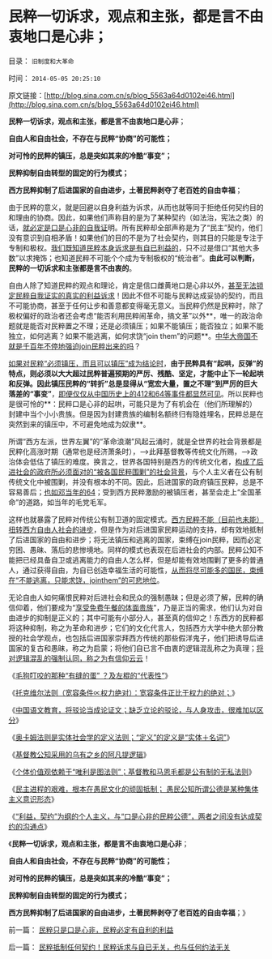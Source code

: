 # 民粹一切诉求，观点和主张，都是言不由衷地口是心非；

目录： `旧制度和大革命` 

时间： `2014-05-05 20:25:10` 

原文链接：[http://blog.sina.com.cn/s/blog_5563a64d0102ei46.html](http://blog.sina.com.cn/s/blog_5563a64d0102ei46.html)

**民粹一切诉求，观点和主张，都是言不由衷地口是心非**；

**自由人和自由社会，不存在与民粹“协商”的可能性；**

**对可怜的民粹的镇压，总是突如其来的冷酷“事变”；**

**民粹抑制自由转型的固定的行为模式；**

**西方民粹抑制了后进国家的自由进步，土著民粹剥夺了老百姓的自由幸福**；

由于民粹的意义，就是回避以自身利益为诉求，从而也就等同于拒绝任何契约目的和理由的协商。因此，如果他们声称目的是为了某种契约（如法治，宪法之类）的话，[就必定是口是心非的自我证](../../../2014/5/4/民粹抵制任何契约！民粹诉求与自已无关，也与任何约法无关.md)明。所有民粹却全部声称是为了“民主”契约，他们没有意识到自相矛盾！如果他们的目的不是为了社会契约，则其目的只能是专注于专制和极权。[我们既知道民粹本身诉求是有自已利益的](../../../2013/11/19/体制内外的民粹同声问“我的免费午餐在那里”.md)，只不过是借口“其他大多数”以求掩饰；也知道民粹不可能个个成为专制极权的“统治者”。**由此可以判断，民粹的一切诉求和主张都是言不由衷的**。

自由人除了知道民粹的观点和理论，肯定是信口雌黄地口是心非以外，[甚至无法锁定民粹自我证实的真实的利益诉求](../../../2011/8/17/由下而上“我的利益在那里”的唯利是图.md)！因此不但不可能与民粹达成妥协的契约，而且不可能协商，甚至于任何让步和善意都变得毫无意义。当民粹仍然是民粹时，除了极权偏好的政治者还会考虑“能否利用民粹闹革命，搞文革”以外**，唯一的政治命题就是能否对民粹置之不理；还是必须镇压；如果不能镇压；能否独立；如果不能独立，如何逃离？如果不能逃离，如何求饶“join
them”的问题**。[中华大帝国不就是千百年不停地强迫join民粹出来的吗](../../../2010/1/14/中国传统文化不相容于民主社会的两种价值观.md)？

[如果对民粹“必须镇压，而且可以镇压”成为结论时](../../../2009/7/12/政府依法执法不是镇压.md)，**由于民粹具有“起哄，反弹”的特点，则必须以大大超过民粹普遍预期的严厉、残酷、坚定，才能中止下一轮起哄和反弹。因此镇压民粹的“转折”总是显得从“宽宏大量，置之不理”到严厉的巨大落差的“事变”**，[即便仅仅从中国历史上的412和64等事件都显然可见](http://darthvad.blog.sohu.com/252061588.html)。所以民粹也是很可怜的**：民粹口是心非的起哄，可能只是为了有机会在（他们所理解的）封建中当个小小贵族。但是因为封建贵族的编制名额终归有隐姓埋名，民粹总是在突然到来的镇压中，不可避免地成为奴隶**。

所谓“西方左派，世界左翼”的“革命浪潮”风起云涌时，就是全世界的社会背景都是民粹化高涨时期（通常也是经济萧条时），——>此拜基督教等传统文化所赐，——>政治体会低估了镇压的难度。换言之，世界各国特别是西方的传统文化者，[构成了后进社会的政府所必须面对的“被各国民粹围剿”的社会背景](../../../2012/12/15/妖魔化中国或美国的险恶用心.md)，与个人主义者在公有制传统文化中被围剿，并没有根本的不同。因此，后进国家的政府镇压民粹，总是不容易善后；[也如邓当年的64](../../../2012/7/6/一百个人九十种哲学，外加十套乌托邦.md)；受到西方民粹激励的被镇压者，甚至会走上“全国革命”的道路，如当年的毛党毛军。

这样也就暴露了民粹对传统公有制卫道的固定模式。[西方民粹不能（目前也未能）扭转西方自由人社会的进步](../../../2013/6/29/从斯诺登的误区，观察西方左派与中国民主派的两种错误模式.md)，但是作为对后进国家民粹运动的支持，却有效地抵制了后进国家的自由和进步；将无法镇压和逃离的国家，束缚在join民粹，因而必定穷困、愚昧、落后的悲惨境地。同样的模式也表现在后进社会的内部。民粹公知不能把已经具备自卫或逃离能力的自由人怎么样，但是却能有效地围剿了更多的普通人，通过获得自由，为自已创造幸福生活的可能性，[从而将尽可能多的国民，束缚在“不能逃离，只能求饶，jointhem”的可悲地位](../../../2012/11/27/社会主义就是逃离市场经济的尝试.md)。

无论自由人如何痛恨民粹对后进社会和民众的强制愚昧；但是必须了解，民粹的确信仰着，他们要成为“[享受免费午餐的体面贵族](../../../2011/12/9/世界上没有免费的午餐；别以为经济学都不是科学.md)”，乃是正当的需求，他们认为对自由进步的抑制是正义的；其中可能有小部分人，甚至真的信仰之！东西方的民粹都将这种抑制，称之为革命和进步；它们的文化代言人，包括西方大学中绝大部分教授的社会学观点，也包括后进国家崇拜西方传统的那些假洋鬼子，他们把诱导后进国家的复古和愚昧，称之为启蒙；将他们自已言不由衷的逻辑混乱称之为真理；[将对逻辑混乱的强制认同，称之为有信仰云云](../../../2011/2/15/科学社会进化论是社会科学的基石.md)！

《[毛狗叮咬的那种“有缝的蛋”
？及左棍的“代表性”](../../../2014/4/27/毛狗叮咬那种“有缝的蛋”？及左棍的“代表性”.md)》

《[托克维尔法则（宽容条件∝权力绝对）：宽容条件正比于权力的绝对；](../../../2014/4/28/托克维尔法则，《旧制度和大革命》中的《君主论》.md)》

《[中国语文教育，将驳论当成论证文；缺乏立论的驳论，与人身攻击，很难加以区分](../../../2014/4/14/中国语文教育的误区，将驳论当成论证文，将雄辩当成逻辑.md)》

《[奥卡姆法则是实体社会学的定义法则；“定义”的定义是“实体＋名词”](../../../2014/4/29/奥卡姆法则是定义和命名法则；“定义”的定义和概念的定义；.md)》

《[基督教公知采用的乌有之乡的阿凡提逻辑](../../../2014/4/30/基督教公知的乌有之乡的阿凡提逻辑；.md)》

《[个体价值观依赖于“唯利是图法则”；基督教和马恩毛都是公有制的无私法则](../../../2014/5/1/看病难看病贵，因为中国的非公医疗的制度成本惊人.md)》

《[民主进程的艰难，根本在愚民文化的顽固抵制；
愚民公知所谓公德是某种集体主义意识形态](../../../2011/6/18/历史现实个人主义的选择性.md)》

《[“利益，契约”为纲的个人主义，与“口是心非的民粹公德”，两者之间没有达成契约的沟通点](../../../2014/5/4/民粹抵制任何契约！民粹诉求与自已无关，也与任何约法无关.md)》

《**民粹一切诉求，观点和主张，都是言不由衷地口是心非**；

**自由人和自由社会，不存在与民粹“协商”的可能性；**

**对可怜的民粹的镇压，总是突如其来的冷酷“事变”；**

**民粹抑制自由转型的固定的行为模式；**

**西方民粹抑制了后进国家的自由进步，土著民粹剥夺了老百姓的自由幸福**；》

前一篇： [民粹只是口是心非，民粹必定有自利的利益](../../../2014/5/6/民粹只是口是心非，民粹必定有自利的利益.md)

后一篇： [民粹抵制任何契约！民粹诉求与自已无关，也与任何约法无关](../../../2014/5/4/民粹抵制任何契约！民粹诉求与自已无关，也与任何约法无关.md)

